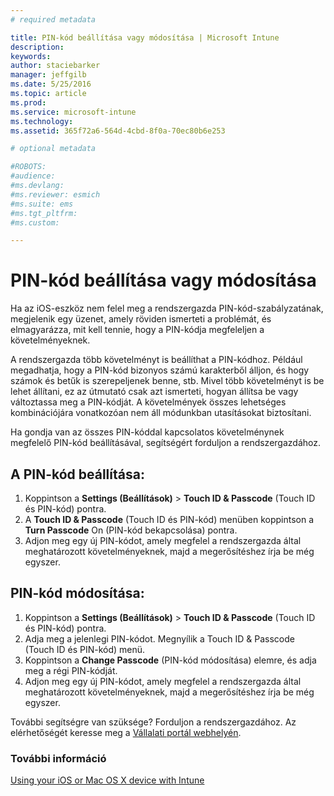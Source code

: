 ```yaml
---
# required metadata

title: PIN-kód beállítása vagy módosítása | Microsoft Intune
description:
keywords:
author: staciebarker
manager: jeffgilb
ms.date: 5/25/2016
ms.topic: article
ms.prod:
ms.service: microsoft-intune
ms.technology:
ms.assetid: 365f72a6-564d-4cbd-8f0a-70ec80b6e253

# optional metadata

#ROBOTS:
#audience:
#ms.devlang:
#ms.reviewer: esmich
#ms.suite: ems
#ms.tgt_pltfrm:
#ms.custom:

---
```


# PIN-kód beállítása vagy módosítása

Ha az iOS-eszköz nem felel meg a rendszergazda PIN-kód-szabályzatának, megjelenik egy üzenet, amely röviden ismerteti a problémát, és elmagyarázza, mit kell tennie, hogy a PIN-kódja megfeleljen a követelményeknek.

A rendszergazda több követelményt is beállíthat a PIN-kódhoz. Például megadhatja, hogy a PIN-kód bizonyos számú karakterből álljon, és hogy számok és betűk is szerepeljenek benne, stb. Mivel több követelményt is be lehet állítani, ez az útmutató csak azt ismerteti, hogyan állítsa be vagy változtassa meg a PIN-kódját. A követelmények összes lehetséges kombinációjára vonatkozóan nem áll módunkban utasításokat biztosítani. 

Ha gondja van az összes PIN-kóddal kapcsolatos követelménynek megfelelő PIN-kód beállításával, segítségért forduljon a rendszergazdához.

## A PIN-kód beállítása:

1. Koppintson a **Settings (Beállítások)** > **Touch ID & Passcode** (Touch ID és PIN-kód) pontra.
2. A **Touch ID & Passcode** (Touch ID és PIN-kód) menüben koppintson a **Turn Passcode** On (PIN-kód bekapcsolása) pontra.
3. Adjon meg egy új PIN-kódot, amely megfelel a rendszergazda által meghatározott követelményeknek, majd a megerősítéshez írja be még egyszer.

## PIN-kód módosítása:

1. Koppintson a **Settings (Beállítások)** > **Touch ID & Passcode** (Touch ID és PIN-kód) pontra.
2. Adja meg a jelenlegi PIN-kódot. Megnyílik a Touch ID & Passcode (Touch ID és PIN-kód) menü.
2. Koppintson a **Change Passcode** (PIN-kód módosítása) elemre, és adja meg a régi PIN-kódját.
3. Adjon meg egy új PIN-kódot, amely megfelel a rendszergazda által meghatározott követelményeknek, majd a megerősítéshez írja be még egyszer.

További segítségre van szüksége? Forduljon a rendszergazdához. Az elérhetőségét keresse meg a [Vállalati portál webhelyén](http://portal.manage.microsoft.com).

### További információ
[Using your iOS or Mac OS X device with Intune](using-your-ios-or-mac-os-x-device-with-intune.md)

<!--HONumber=Jun16_HO2-->


